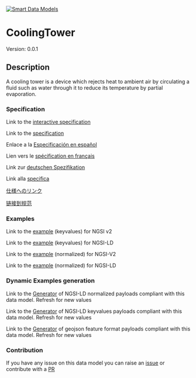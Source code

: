[![Smart Data Models](https://smartdatamodels.org/wp-content/uploads/2022/01/SmartDataModels_logo.png "Logo")](https://smartdatamodels.org)
# CoolingTower
Version: 0.0.1

## Description 

A cooling tower is a device which rejects heat to ambient air by circulating a fluid such as water through it to reduce its temperature by partial evaporation.
### Specification

Link to the [interactive specification](https://swagger.lab.fiware.org/?url=https://smart-data-models.github.io/dataModel.S4BLDG/CoolingTower/swagger.yaml)

Link to the [specification](https://github.com/smart-data-models/dataModel.S4BLDG/blob/master/CoolingTower/doc/spec.md)

Enlace a la [Especificación en español](https://github.com/smart-data-models/dataModel.S4BLDG/blob/master/CoolingTower/doc/spec_ES.md)

Lien vers le [spécification en français](https://github.com/smart-data-models/dataModel.S4BLDG/blob/master/CoolingTower/doc/spec_FR.md)

Link zur [deutschen Spezifikation](https://github.com/smart-data-models/dataModel.S4BLDG/blob/master/CoolingTower/doc/spec_DE.md)

Link alla [specifica](https://github.com/smart-data-models/dataModel.S4BLDG/blob/master/CoolingTower/doc/spec_IT.md)

[仕様へのリンク](https://github.com/smart-data-models/dataModel.S4BLDG/blob/master/CoolingTower/doc/spec_JA.md)

[链接到规范](https://github.com/smart-data-models/dataModel.S4BLDG/blob/master/CoolingTower/doc/spec_ZH.md)
### Examples

Link to the [example](https://smart-data-models.github.io/dataModel.S4BLDG/CoolingTower/examples/example.json) (keyvalues) for NGSI v2

Link to the [example](https://smart-data-models.github.io/dataModel.S4BLDG/CoolingTower/examples/example.jsonld) (keyvalues) for NGSI-LD

Link to the [example](https://smart-data-models.github.io/dataModel.S4BLDG/CoolingTower/examples/example-normalized.json) (normalized) for NGSI-V2

Link to the [example](https://smart-data-models.github.io/dataModel.S4BLDG/CoolingTower/examples/example-normalized.jsonld) (normalized) for NGSI-LD
### Dynamic Examples generation

Link to the [Generator](https://smartdatamodels.org/extra/ngsi-ld_generator.php?schemaUrl=https://raw.githubusercontent.com/smart-data-models/dataModel.S4BLDG/master/CoolingTower/schema.json&email=info@smartdatamodels.org) of NGSI-LD normalized payloads compliant with this data model. Refresh for new values

Link to the [Generator](https://smartdatamodels.org/extra/ngsi-ld_generator_keyvalues.php?schemaUrl=https://raw.githubusercontent.com/smart-data-models/dataModel.S4BLDG/master/CoolingTower/schema.json&email=info@smartdatamodels.org) of NGSI-LD keyvalues payloads compliant with this data model. Refresh for new values

Link to the [Generator](https://smartdatamodels.org/extra/geojson_features_generator.php?schemaUrl=https://raw.githubusercontent.com/smart-data-models/dataModel.S4BLDG/master/CoolingTower/schema.json&email=info@smartdatamodels.org) of geojson feature format payloads compliant with this data model. Refresh for new values
### Contribution

 If you have any issue on this data model you can raise an [issue](https://github.com/smart-data-models/dataModel.S4BLDG/issues)  or contribute with a [PR](https://github.com/smart-data-models/dataModel.S4BLDG/pulls)